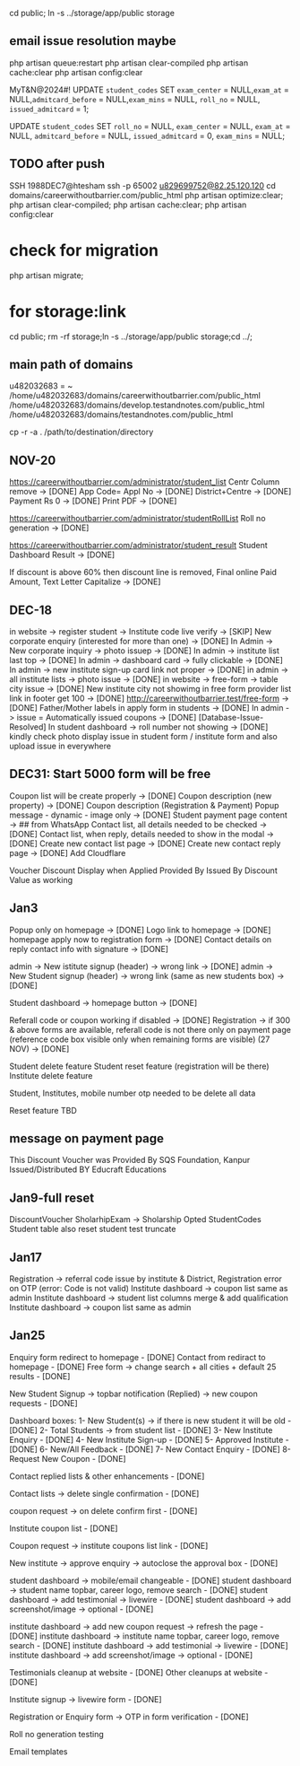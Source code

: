cd public;
ln -s ../storage/app/public storage

## email issue resolution maybe
php artisan queue:restart
php artisan clear-compiled
php artisan cache:clear
php artisan config:clear

MyT&N@2024#!
UPDATE `student_codes` SET `exam_center` = NULL,`exam_at` = NULL,`admitcard_before` = NULL,`exam_mins` = NULL, `roll_no` = NULL, `issued_admitcard` = 1;

UPDATE `student_codes` 
SET `roll_no` = NULL,
`exam_center` = NULL,
`exam_at` = NULL,
`admitcard_before` = NULL,
`issued_admitcard` = 0,
`exam_mins` = NULL;

## TODO after push
SSH
1988DEC7@htesham
ssh -p 65002 u829699752@82.25.120.120
cd domains/careerwithoutbarrier.com/public_html
php artisan optimize:clear; php artisan clear-compiled; php artisan cache:clear; php artisan config:clear
# check for migration
php artisan migrate;
# for storage:link
cd public; rm -rf storage;ln -s ../storage/app/public storage;cd ../;

## main path of domains
u482032683 = ~
/home/u482032683/domains/careerwithoutbarrier.com/public_html
/home/u482032683/domains/develop.testandnotes.com/public_html
/home/u482032683/domains/testandnotes.com/public_html

cp -r -a . /path/to/destination/directory

## NOV-20
https://careerwithoutbarrier.com/administrator/student_list
Centr Column remove -> [DONE]
App Code= Appl No -> [DONE]
District+Centre -> [DONE]
Payment Rs 0 -> [DONE]
Print PDF -> [DONE]

https://careerwithoutbarrier.com/administrator/studentRollList
Roll no generation -> [DONE]

https://careerwithoutbarrier.com/administrator/student_result
Student Dashboard Result -> [DONE]

If discount is above 60% then discount line is removed, Final online Paid Amount, Text Letter Capitalize -> [DONE]

## DEC-18
in website -> register student -> Institute code live verify -> [SKIP]
New corporate enquiry (interested for more than one) -> [DONE]
In Admin -> New corporate inquiry -> photo issuep -> [DONE]
In admin -> institute list last top -> [DONE]
In admin -> dashboard card -> fully clickable -> [DONE]
In admin -> new institute sign-up card link not proper -> [DONE]
in admin -> all institute lists -> photo issue -> [DONE]
in website -> free-form -> table city issue -> [DONE]
New institute city not showimg in free form provider list  link in footer get 100 -> [DONE]
http://careerwithoutbarrier.test/free-form -> [DONE]
Father/Mother labels in apply form in students -> [DONE]
In admin -> issue = Automatically issued coupons -> [DONE] [Database-Issue-Resolved]
In student dashboard -> roll number not showing -> [DONE]
kindly check photo display issue in student form / institute form and also  upload issue in everywhere

## DEC31: Start 5000 form will be free
Coupon list will be create properly -> [DONE]
Coupon description (new property) -> [DONE]
Coupon description (Registration & Payment)
Popup message - dynamic - image only -> [DONE]
Student payment page content -> ## from WhatsApp
Contact list, all details needed to be checked -> [DONE]
Contact list, when reply, details needed to show in the modal -> [DONE]
Create new contact list page -> [DONE]
Create new contact reply page -> [DONE]
Add Cloudflare

Voucher Discount Display when Applied
Provided By
Issued By
Discount Value as working

## Jan3
Popup only on homepage -> [DONE]
Logo link to homepage -> [DONE]
homepage apply now to registration form -> [DONE]
Contact details on reply contact info with signature -> [DONE]

admin -> New istitute signup (header) -> wrong link -> [DONE]
admin -> New Student signup (header) -> wrong link (same as new students box) -> [DONE]

Student dashboard -> homepage button -> [DONE]

Referall code or coupon working if disabled -> [DONE]
Registration -> if 300 & above forms are available, referall code is not there only on payment page (reference code box visible only when remaining forms are visible) (27 NOV) -> [DONE]

Student delete feature
Student reset feature (registration will be there)
Institute delete feature

Student, Institutes, mobile number otp needed to be delete all data

Reset feature TBD

## message on payment page
This Discount Voucher was Provided By
SQS Foundation, Kanpur
Issued/Distributed BY 
Educraft Educations

## Jan9-full reset
DiscountVoucher
SholarhipExam -> Sholarship Opted
StudentCodes
Student table also reset
student test truncate

## Jan17
Registration -> referral code issue by institute & District, Registration error on OTP (error: Code is not valid)
Institute dashboard -> coupon list same as admin
Institute dashboard -> student list columns merge & add qualification
Institute dashboard -> coupon list same as admin


## Jan25
Enquiry form redirect to homepage - [DONE]
Contact from rediract to homepage - [DONE]
Free form -> change search + all cities + default 25 results - [DONE]

New Student Signup -> topbar notification (Replied) -> new coupon requests - [DONE]

Dashboard boxes:
1- New Student(s) -> if there is new student it will be old - [DONE]
2- Total Students -> from student list - [DONE]
3- New Institute Enquiry - [DONE]
4- New Institute Sign-up - [DONE]
5- Approved Institute - [DONE]
6- New/All Feedback - [DONE]
7- New Contact Enquiry  - [DONE]
8- Request New Coupon - [DONE]

Contact replied lists & other enhancements - [DONE]

Contact lists -> delete single confirmation - [DONE]

coupon request -> on delete confirm first - [DONE]

Institute coupon list - [DONE]

Coupon request -> institute coupons list link - [DONE]

New institute -> approve enquiry -> autoclose the approval box - [DONE]

student dashboard -> mobile/email changeable - [DONE]
student dashboard -> student name topbar, career logo, remove search - [DONE]
student dashboard -> add testimonial -> livewire - [DONE]
student dashboard -> add screenshot/image -> optional - [DONE]

institute dashboard -> add new coupon request -> refresh the page - [DONE]
institute dashboard -> institute name topbar, career logo, remove search - [DONE]
institute dashboard -> add testimonial -> livewire - [DONE]
institute dashboard -> add screenshot/image -> optional - [DONE]

Testimonials cleanup at website - [DONE]
Other cleanups at website - [DONE]

Institute signup -> livewire form - [DONE]

Registration or Enquiry form -> OTP in form verification - [DONE]

Roll no generation testing

Email templates
